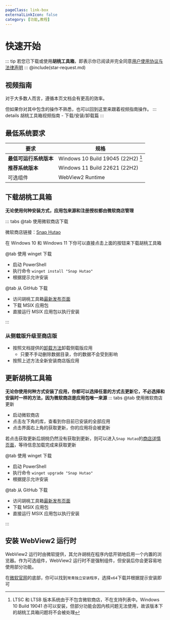```yaml
---
pageClass: link-box
externalLinkIcon: false
category: [功能,教程]
---
```

# 快速开始
   
::: tip
若您已下载或使用**胡桃工具箱**，即表示你已阅读并完全同意[用户使用协议与法律声明](/statements/tos.md)
:::
@include(star-request.md)

## 视频指南
对于大多数人而言，遵循本页文档会有更高的效率。

但如果你对其中包含的操作不熟悉，也可以回到这里来跟着视频指南操作。
::: details 胡桃工具箱视频指南 - 下载/安装/卸载篇
<BiliBili bvid="BV13A411k7B4" />
:::
   
## 最低系统要求
|要求|规格|
|-|-|
|**最低可运行系统版本**|Windows 10 Build 19045 (22H2) [^first]  |
|**推荐系统版本**|Windows 11 Build 22621 (22H2)|
|可选组件|WebView2 Runtime|


## 下载胡桃工具箱
**无论使用何种安装方式，应用包来源和注册授权都由微软商店管理**

::: tabs
@tab 使用微软商店下载
<ms-store-badge
productid="9PH4NXJ2JN52"
theme="auto">
</ms-store-badge>

微软商店链接：[Snap Hutao](https://apps.microsoft.com/store/detail/snap-hutao/9PH4NXJ2JN52)

在 Windows 10 和 Windows 11 下你可以直接点击上面的按钮来下载胡桃工具箱


@tab 使用 winget 下载
- 启动 PowerShell
- 执行命令 `winget install "Snap Hutao"`
- 根据提示允许安装

@tab 从 GitHub 下载
- 访问胡桃工具箱[最新发布页面](https://github.com/DGP-Studio/Snap.Hutao/releases/latest/)
- 下载 MSIX 应用包
- 直接运行 MSIX 应用包以执行安装

:::
### 从侧载版升级至商店版
- 按照文档提供的[卸载方法](/advanced/uninstall.html)卸载侧载版应用
  - 只要不手动删除数据目录，你的数据不会受到影响
- 按照上述方法全新安装商店版应用

## 更新胡桃工具箱
**无论你使用何种方式安装了应用，你都可以选择任意的方式去更新它，不必选择和安装时一样的方法，因为微软商店是应用包唯一来源**
::: tabs
@tab 使用微软商店更新
- 启动微软商店
- 点击左下角的库，查看到你目前已安装的全部应用
- 点击界面右上角的获取更新，你的应用将会被更新

若点击获取更新后胡桃仍然没有获取到更新，则可以进入`Snap Hutao`的[商店详情页面]((https://apps.microsoft.com/store/detail/snap-hutao/9PH4NXJ2JN52))，等待信息加载完成来获取更新

@tab 使用 winget 下载
- 启动 PowerShell
- 执行命令 `winget upgrade "Snap Hutao"`
- 根据提示允许安装

@tab 从 GitHub 下载
- 访问胡桃工具箱[最新发布页面](https://github.com/DGP-Studio/Snap.Hutao/releases/latest/)
- 下载 MSIX 应用包
- 直接运行 MSIX 应用包以执行安装

:::

## 安装 WebView2 运行时

WebView2 运行时由微软提供，其允许胡桃在程序内低开销地启用一个内置的浏览器。作为可选组件，WebView2 运行时不是强制组件，但安装后你会更容易地使用部分功能。

在[微软官网](https://developer.microsoft.com/zh-cn/microsoft-edge/webview2/)的底部，你可以找到`常青独立安装程序`，选择`x64`下载并根据提示安装即可

[^first]: LTSC 和 LTSB 版本系统由于不包含微软商店，不在支持列表中。Windows 10 Build 19041 亦可以安装，但部分功能会因内核问题无法使用，故该版本下的胡桃工具箱问题将不会被处理